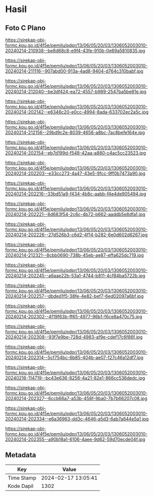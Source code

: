 # Hasil

## Foto C Plano

https://sirekap-obj-formc.kpu.go.id/4f5e/pemilu/pdpr/13/06/05/20/03/1306052003010-20240214-210938--be8d68c8-e9f4-43fe-910b-0e69a5810835.jpg

https://sirekap-obj-formc.kpu.go.id/4f5e/pemilu/pdpr/13/06/05/20/03/1306052003010-20240214-211116--907abd00-913a-4ad8-9404-d764c310babf.jpg

https://sirekap-obj-formc.kpu.go.id/4f5e/pemilu/pdpr/13/06/05/20/03/1306052003010-20240214-212040--be3df424-ea72-4557-b989-2547ba5be81e.jpg

https://sirekap-obj-formc.kpu.go.id/4f5e/pemilu/pdpr/13/06/05/20/03/1306052003010-20240214-202142--e6346c20-e0cc-4994-8ada-633702ec2a5c.jpg

https://sirekap-obj-formc.kpu.go.id/4f5e/pemilu/pdpr/13/06/05/20/03/1306052003010-20240214-212156--29bd9c2e-8039-4656-a8bc-7ac8befe164e.jpg

https://sirekap-obj-formc.kpu.go.id/4f5e/pemilu/pdpr/13/06/05/20/03/1306052003010-20240214-202154--eb7d199d-f548-42aa-a880-c4ac5cc23523.jpg

https://sirekap-obj-formc.kpu.go.id/4f5e/pemilu/pdpr/13/06/05/20/03/1306052003010-20240214-202203--e33cc273-4a47-43e5-9fcc-9ff0b7473a90.jpg

https://sirekap-obj-formc.kpu.go.id/4f5e/pemilu/pdpr/13/06/05/20/03/1306052003010-20240214-202216--33bd51a9-f434-4b8c-aabb-f4e4de905494.jpg

https://sirekap-obj-formc.kpu.go.id/4f5e/pemilu/pdpr/13/06/05/20/03/1306052003010-20240214-202221--8d683f54-2c6c-4b72-b662-aaddb5e8dfa1.jpg

https://sirekap-obj-formc.kpu.go.id/4f5e/pemilu/pdpr/13/06/05/20/03/1306052003010-20240214-202226--27d526b3-c6d2-4f14-b282-6e0d602d6267.jpg

https://sirekap-obj-formc.kpu.go.id/4f5e/pemilu/pdpr/13/06/05/20/03/1306052003010-20240214-212321--8cbb0690-738b-45eb-ae87-effa625dc719.jpg

https://sirekap-obj-formc.kpu.go.id/4f5e/pemilu/pdpr/13/06/05/20/03/1306052003010-20240214-202245--a6aae22b-53a1-4744-b811-4cf84ba5722b.jpg

https://sirekap-obj-formc.kpu.go.id/4f5e/pemilu/pdpr/13/06/05/20/03/1306052003010-20240214-202257--dbded1f5-38fe-4e82-bef7-6ed02097a6bf.jpg

https://sirekap-obj-formc.kpu.go.id/4f5e/pemilu/pdpr/13/06/05/20/03/1306052003010-20240214-202302--4f19f63b-ff65-4977-96b1-f6ce8a470c75.jpg

https://sirekap-obj-formc.kpu.go.id/4f5e/pemilu/pdpr/13/06/05/20/03/1306052003010-20240214-202308--93f7e9be-728d-4983-af9e-cdef17c6f86f.jpg

https://sirekap-obj-formc.kpu.go.id/4f5e/pemilu/pdpr/13/06/05/20/03/1306052003010-20240214-202314--5cf754bc-6b85-404b-ae07-f27c46a12df7.jpg

https://sirekap-obj-formc.kpu.go.id/4f5e/pemilu/pdpr/13/06/05/20/03/1306052003010-20240216-114719--bc43e636-8256-4a21-82e1-866cc536dedc.jpg

https://sirekap-obj-formc.kpu.go.id/4f5e/pemilu/pdpr/13/06/05/20/03/1306052003010-20240214-202327--6ccb66a7-a53b-458f-9ba0-7b7b66207c08.jpg

https://sirekap-obj-formc.kpu.go.id/4f5e/pemilu/pdpr/13/06/05/20/03/1306052003010-20240214-202334--e6a36963-dd3c-4646-a5d3-6ab7a644e5a1.jpg

https://sirekap-obj-formc.kpu.go.id/4f5e/pemilu/pdpr/13/06/05/20/03/1306052003010-20240214-202355--a90b18a1-6106-4aee-9d62-59d70ecde04f.jpg


## Metadata

| Key        | Value               |
| ---------- | ------------------- |
| Time Stamp | 2024-02-17 13:05:41 |
| Kode Dapil | 1302                |



